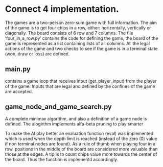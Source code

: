 # Connect 4 implementation.
The games are a two-person zero-sum game with full information. The aim of the game is to get four chips in a row, either: horizontally, vertically or diagonally. The board consists of 6 row and 7 columns. The file ‘four_in_a_row.py’ contains the code for defining the game, the board of the game is represented as a list containing lists of all columns. All the legal actions of the game and two checks to see if the game is in a terminal state (won, draw or loss) are defined. 

## main.py 
contains a game loop that receives input (get_player_input) from the player of the game. Inputs that are legal and defined by the confines of the game are accepted.

## game_node_and_game_search.py
A complete minimax algorithm, and also a definition of a game node is defined. The alogirthm implements alfa-beta pruning to play smarter

To make the AI play better an evaluation function (eval) was implemented which is used when the depth limit is reached (instead of the zero (0) value if non terminal nodes are found). As a rule of thumb when playing four in a row, positions in the middle of the board are considered more valuable than those at the edges. A tip is to count chips value more towards the center of the board. Thus the function is implementd accordingly. 

